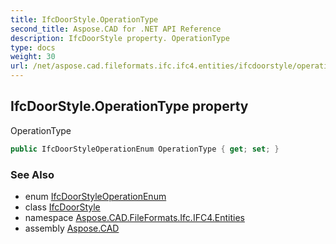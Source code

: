 ```yaml
---
title: IfcDoorStyle.OperationType
second_title: Aspose.CAD for .NET API Reference
description: IfcDoorStyle property. OperationType
type: docs
weight: 30
url: /net/aspose.cad.fileformats.ifc.ifc4.entities/ifcdoorstyle/operationtype/
---
```

## IfcDoorStyle.OperationType property

OperationType

```csharp
public IfcDoorStyleOperationEnum OperationType { get; set; }
```

### See Also

* enum [IfcDoorStyleOperationEnum](../../../aspose.cad.fileformats.ifc.ifc4.types/ifcdoorstyleoperationenum/)
* class [IfcDoorStyle](../)
* namespace [Aspose.CAD.FileFormats.Ifc.IFC4.Entities](../../ifcdoorstyle/)
* assembly [Aspose.CAD](../../../)


